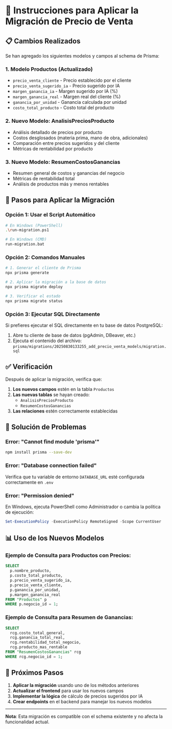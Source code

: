 # 🚀 Instrucciones para Aplicar la Migración de Precio de Venta

## 📋 Cambios Realizados

Se han agregado los siguientes modelos y campos al schema de Prisma:

### 1. **Modelo Productos (Actualizado)**
- `precio_venta_cliente` - Precio establecido por el cliente
- `precio_venta_sugerido_ia` - Precio sugerido por IA
- `margen_ganancia_ia` - Margen sugerido por IA (%)
- `margen_ganancia_real` - Margen real del cliente (%)
- `ganancia_por_unidad` - Ganancia calculada por unidad
- `costo_total_producto` - Costo total del producto

### 2. **Nuevo Modelo: AnalisisPreciosProducto**
- Análisis detallado de precios por producto
- Costos desglosados (materia prima, mano de obra, adicionales)
- Comparación entre precios sugeridos y del cliente
- Métricas de rentabilidad por producto

### 3. **Nuevo Modelo: ResumenCostosGanancias**
- Resumen general de costos y ganancias del negocio
- Métricas de rentabilidad total
- Análisis de productos más y menos rentables

## 🔧 Pasos para Aplicar la Migración

### Opción 1: Usar el Script Automático
```bash
# En Windows (PowerShell)
.\run-migration.ps1

# En Windows (CMD)
run-migration.bat
```

### Opción 2: Comandos Manuales
```bash
# 1. Generar el cliente de Prisma
npx prisma generate

# 2. Aplicar la migración a la base de datos
npx prisma migrate deploy

# 3. Verificar el estado
npx prisma migrate status
```

### Opción 3: Ejecutar SQL Directamente
Si prefieres ejecutar el SQL directamente en tu base de datos PostgreSQL:

1. Abre tu cliente de base de datos (pgAdmin, DBeaver, etc.)
2. Ejecuta el contenido del archivo: `prisma/migrations/20250830133255_add_precio_venta_models/migration.sql`

## ✅ Verificación

Después de aplicar la migración, verifica que:

1. **Los nuevos campos** estén en la tabla `Productos`
2. **Las nuevas tablas** se hayan creado:
   - `AnalisisPreciosProducto`
   - `ResumenCostosGanancias`
3. **Las relaciones** estén correctamente establecidas

## 🐛 Solución de Problemas

### Error: "Cannot find module 'prisma'"
```bash
npm install prisma --save-dev
```

### Error: "Database connection failed"
Verifica que tu variable de entorno `DATABASE_URL` esté configurada correctamente en `.env`

### Error: "Permission denied"
En Windows, ejecuta PowerShell como Administrador o cambia la política de ejecución:
```powershell
Set-ExecutionPolicy -ExecutionPolicy RemoteSigned -Scope CurrentUser
```

## 📊 Uso de los Nuevos Modelos

### Ejemplo de Consulta para Productos con Precios:
```sql
SELECT 
  p.nombre_producto,
  p.costo_total_producto,
  p.precio_venta_sugerido_ia,
  p.precio_venta_cliente,
  p.ganancia_por_unidad,
  p.margen_ganancia_real
FROM "Productos" p
WHERE p.negocio_id = 1;
```

### Ejemplo de Consulta para Resumen de Ganancias:
```sql
SELECT 
  rcg.costo_total_general,
  rcg.ganancia_total_real,
  rcg.rentabilidad_total_negocio,
  rcg.producto_mas_rentable
FROM "ResumenCostosGanancias" rcg
WHERE rcg.negocio_id = 1;
```

## 🎯 Próximos Pasos

1. **Aplicar la migración** usando uno de los métodos anteriores
2. **Actualizar el frontend** para usar los nuevos campos
3. **Implementar la lógica** de cálculo de precios sugeridos por IA
4. **Crear endpoints** en el backend para manejar los nuevos modelos

---

**Nota**: Esta migración es compatible con el schema existente y no afecta la funcionalidad actual.
